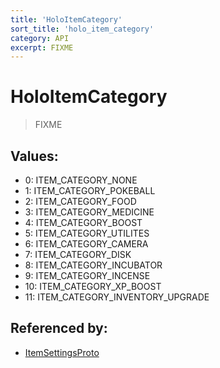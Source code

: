 ```yaml
---
title: 'HoloItemCategory'
sort_title: 'holo_item_category'
category: API
excerpt: FIXME
---
```


# HoloItemCategory

> FIXME

## Values:

- 0: ITEM_CATEGORY_NONE
- 1: ITEM_CATEGORY_POKEBALL
- 2: ITEM_CATEGORY_FOOD
- 3: ITEM_CATEGORY_MEDICINE
- 4: ITEM_CATEGORY_BOOST
- 5: ITEM_CATEGORY_UTILITES
- 6: ITEM_CATEGORY_CAMERA
- 7: ITEM_CATEGORY_DISK
- 8: ITEM_CATEGORY_INCUBATOR
- 9: ITEM_CATEGORY_INCENSE
- 10: ITEM_CATEGORY_XP_BOOST
- 11: ITEM_CATEGORY_INVENTORY_UPGRADE

## Referenced by:

- [ItemSettingsProto](../../messages/ItemSettingsProto/)
